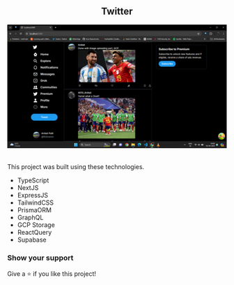 <h2 align="center">
  Twitter<br/>
</h2>
<div align="center"> 
  <img alt="Demo" src="./Images/Screenshot (97).png" /> 
</div>

<br/>

This project was built using these technologies.

- TypeScript
- NextJS
- ExpressJS
- TailwindCSS
- PrismaORM
- GraphQL
- GCP Storage
- ReactQuery
- Supabase

### Show your support

Give a ⭐ if you like this project!
